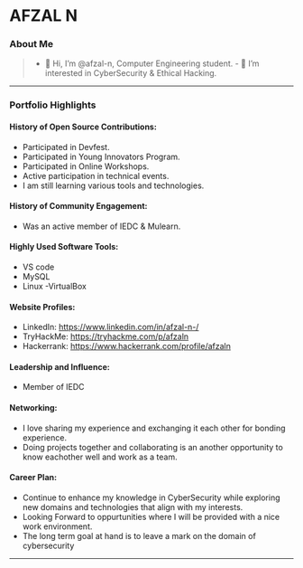 



<!---- 🌱 I’m currently learning Cyber Security & Ethical Hacking.
afzal-n/afzal-n is a ✨ special ✨ repository because its `README.md` (this file) appears on your GitHub profile.
You can click the Preview link to take a look at your changes.
--->
# AFZAL N 

### About Me

> - 👋 Hi, I’m @afzal-n,  Computer Engineering student. - 👀 I’m interested in CyberSecurity & Ethical Hacking. <!--My journey began with CyberSecurity, and I've since explored web development. I thrive on continuous learning and actively engage in the tech community. I have experience in a range of technologies, including Html, Javascript, Django, Python, c programming and MySQL.-->


---

### Portfolio Highlights

#### History of Open Source Contributions:

-  Participated in Devfest.
-  Participated in Young Innovators Program.
-  Participated in Online Workshops.
-  Active participation in technical events.
-  I am still learning various tools and technologies.

#### History of Community Engagement:

- Was an active member of IEDC & Mulearn.


#### Highly Used Software Tools:

- VS code
- MySQL
- Linux
-VirtualBox

#### Website Profiles:

- LinkedIn: https://www.linkedin.com/in/afzal-n-/
- TryHackMe: https://tryhackme.com/p/afzaln
- Hackerrank: https://www.hackerrank.com/profile/afzaln

#### Leadership and Influence:

- Member of IEDC

#### Networking:

- I love sharing my experience and exchanging it each other for bonding experience.
- Doing projects together and collaborating is an another opportunity to know eachother well and work as a team.

  
#### Career Plan:

- Continue to enhance my knowledge in CyberSecurity while exploring new domains and technologies that align with my interests.
- Looking Forward to oppurtunities where I will be provided with a nice work environment.
- The long term goal at hand is to leave a mark on the domain of cybersecurity


 
---
